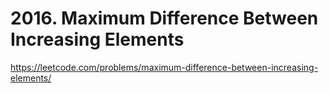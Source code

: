 # 2016. Maximum Difference Between Increasing Elements

https://leetcode.com/problems/maximum-difference-between-increasing-elements/

